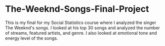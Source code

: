 # The-Weeknd-Songs-Final-Project
This is my final for my Social Statistics course where I analyzed the singer The Weeknd's songs. I looked at his top 30 songs and analyzed the number of streams, featured artists, and genre. I also looked at emotional tone and energy level of the songs.
